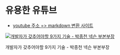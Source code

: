 # 유용한 유튜브

- [youtube 주소 => markdown 변환 사이트](http://embedyoutube.org/)

[![개발자가 갖추어야할 9가지 기술 - 박종천 넥슨 부본부장](http://img.youtube.com/vi/fHyTA-UIcqs/0.jpg)](http://www.youtube.com/watch?v=fHyTA-UIcqs "dev")

개발자가 갖추어야할 9가지 기술 - 박종천 넥슨 부본부장

